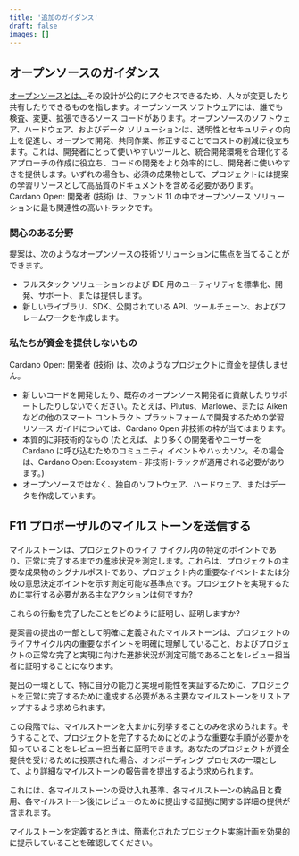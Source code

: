 ```yaml
---
title: '追加のガイダンス'
draft: false
images: []
---
```


## オープンソースのガイダンス

[オープンソースとは、](https://opensource.com/resources/what-open-source)その設計が公的にアクセスできるため、人々が変更したり共有したりできるものを指します。オープンソース ソフトウェアには、誰でも検査、変更、拡張できるソース コードがあります。オープンソースのソフトウェア、ハードウェア、およびデータ ソリューションは、透明性とセキュリティの向上を促進し、オープンで開発、共同作業、修正することでコストの削減に役立ちます。これは、開発者にとって使いやすいツールと、統合開発環境を合理化するアプローチの作成に役立ち、コードの開発をより効率的にし、開発者に使いやすさを提供します。いずれの場合も、必須の成果物として、プロジェクトには提案の学習リソースとして高品質のドキュメントを含める必要があります。 Cardano Open: 開発者 (技術) は、ファンド 11 の中でオープンソース ソリューションに最も関連性の高いトラックです。

### 関心のある分野

提案は、次のようなオープンソースの技術ソリューションに焦点を当てることができます。

- フルスタック ソリューションおよび IDE 用のユーティリティを標準化、開発、サポート、または提供します。
- 新しいライブラリ、SDK、公開されている API、ツールチェーン、およびフレームワークを作成します。

### 私たちが資金を提供しないもの

Cardano Open: 開発者 (技術) は、次のようなプロジェクトに資金を提供しません。

- 新しいコードを開発したり、既存のオープンソース開発者に貢献したりサポートしたりしないでください。たとえば、Plutus、Marlowe、または Aiken などの他のスマート コントラクト プラットフォームで開発するための学習リソース ガイドについては、Cardano Open 非技術の枠が当てはまります。
- 本質的に非技術的なもの (たとえば、より多くの開発者やユーザーを Cardano に呼び込むためのコミュニティ イベントやハッカソン。その場合は、Cardano Open: Ecosystem - 非技術トラックが適用される必要があります。)
- オープンソースではなく、独自のソフトウェア、ハードウェア、またはデータを作成しています。

## F11 プロポーザルのマイルストーンを送信する

マイルストーンは、プロジェクトのライフ サイクル内の特定のポイントであり、正常に完了するまでの進捗状況を測定します。これらは、プロジェクトの主要な成果物のシグナルポストであり、プロジェクト内の重要なイベントまたは分岐の意思決定ポイントを示す測定可能な基準点です。プロジェクトを実現するために実行する必要がある主なアクションは何ですか?

これらの行動を完了したことをどのように証明し、証明しますか?

提案書の提出の一部として明確に定義されたマイルストーンは、プロジェクトのライフサイクル内の重要なポイントを明確に理解していること、およびプロジェクトの正常な完了と実現に向けた進捗状況が測定可能であることをレビュー担当者に証明することになります。

提出の一環として、特に自分の能力と実現可能性を実証するために、プロジェクトを正常に完了するために達成する必要がある主要なマイルストーンをリストアップするよう求められます。

この段階では、マイルストーンを大まかに列挙することのみを求められます。そうすることで、プロジェクトを完了するためにどのような重要な手順が必要かを知っていることをレビュー担当者に証明できます。あなたのプロジェクトが資金提供を受けるために投票された場合、オンボーディング プロセスの一環として、より詳細なマイルストーンの報告書を提出するよう求められます。

これには、各マイルストーンの受け入れ基準、各マイルストーンの納品日と費用、各マイルストーン後にレビューのために提出する証拠に関する詳細の提供が含まれます。

マイルストーンを定義するときは、簡素化されたプロジェクト実施計画を効果的に提示していることを確認してください。
